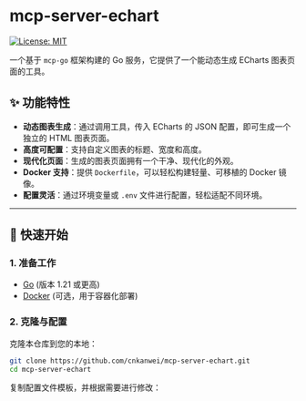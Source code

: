 # mcp-server-echart

[![License: MIT](https://img.shields.io/badge/License-MIT-yellow.svg)](https://opensource.org/licenses/MIT)

一个基于 `mcp-go` 框架构建的 Go 服务，它提供了一个能动态生成 ECharts 图表页面的工具。

## ✨ 功能特性

- **动态图表生成**：通过调用工具，传入 ECharts 的 JSON 配置，即可生成一个独立的 HTML 图表页面。
- **高度可配置**：支持自定义图表的标题、宽度和高度。
- **现代化页面**：生成的图表页面拥有一个干净、现代化的外观。
- **Docker 支持**：提供 `Dockerfile`，可以轻松构建轻量、可移植的 Docker 镜像。
- **配置灵活**：通过环境变量或 `.env` 文件进行配置，轻松适配不同环境。

---

## 🚀 快速开始

### 1. 准备工作

- [Go](https://golang.org/) (版本 1.21 或更高)
- [Docker](https://www.docker.com/) (可选，用于容器化部署)

### 2. 克隆与配置

克隆本仓库到您的本地：
```bash
git clone https://github.com/cnkanwei/mcp-server-echart.git
cd mcp-server-echart
```

复制配置文件模板，并根据需要进行修改：
```